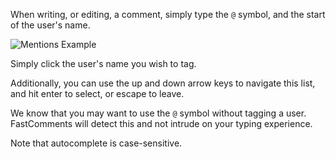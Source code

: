 When writing, or editing, a comment, simply type the `@` symbol, and the start of the user's name.

<div class="text-center">
    <img src="https://blog.fastcomments.com/images/fc-mentions.png" alt="Mentions Example" title="Mentions Example" />
</div>

Simply click the user's name you wish to tag.

Additionally, you can use the up and down arrow keys to navigate this list, and hit enter to select, or escape to leave.

We know that you may want to use the `@` symbol without tagging a user. FastComments will detect this and not intrude on your typing experience.

Note that autocomplete is case-sensitive.
